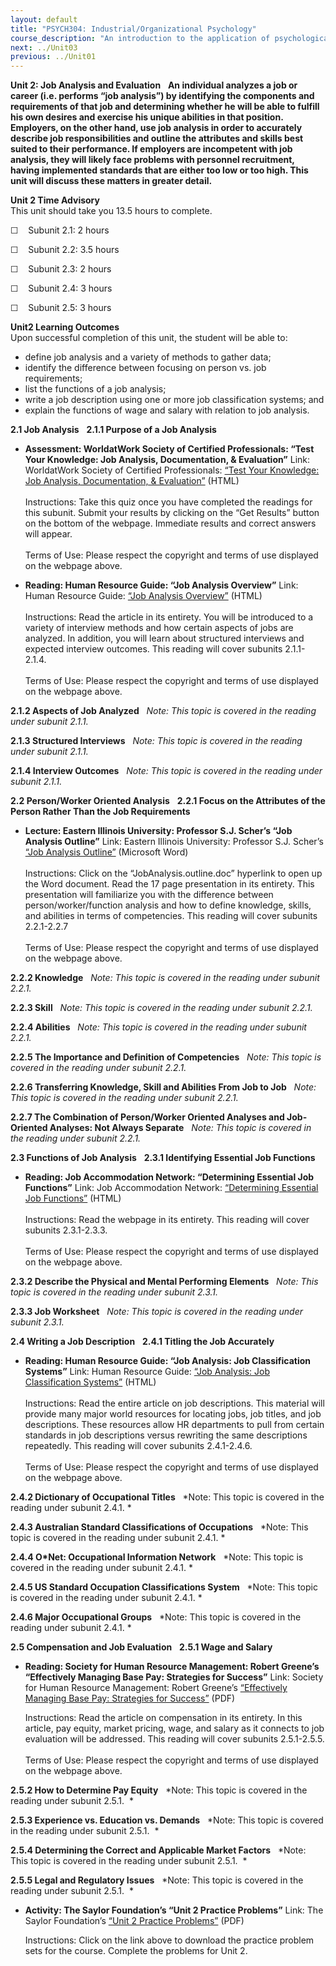 ```yaml
---
layout: default
title: "PSYCH304: Industrial/Organizational Psychology"
course_description: "An introduction to the application of psychological research and theory to human interaction (both with other humans and with human factors, or machines and computers) in the workplace."
next: ../Unit03
previous: ../Unit01
---
```

**Unit 2: Job Analysis and Evaluation** <span id="2"></span> 
**An individual analyzes a job or career (i.e. performs “job analysis”)
by identifying the components and requirements of that job and
determining whether he will be able to fulfill his own desires and
exercise his unique abilities in that position. Employers, on the other
hand, use job analysis in order to accurately describe job
responsibilities and outline the attributes and skills best suited to
their performance. If employers are incompetent with job analysis, they
will likely face problems with personnel recruitment, having implemented
standards that are either too low or too high. This unit will discuss
these matters in greater detail.**

**Unit 2 Time Advisory**  
This unit should take you 13.5 hours to complete.

☐    Subunit 2.1: 2 hours

☐    Subunit 2.2: 3.5 hours

☐    Subunit 2.3: 2 hours

☐    Subunit 2.4: 3 hours

☐    Subunit 2.5: 3 hours

**Unit2 Learning Outcomes**  
Upon successful completion of this unit, the student will be able to:

-   define job analysis and a variety of methods to gather data;
-   identify the difference between focusing on person vs. job
    requirements;
-   list the functions of a job analysis;
-   write a job description using one or more job classification
    systems; and
-   explain the functions of wage and salary with relation to job
    analysis.

**2.1 Job Analysis** <span id="2.1"></span> 
**2.1.1 Purpose of a Job Analysis** <span id="2.1.1"></span> 
-   **Assessment: WorldatWork Society of Certified Professionals: “Test
    Your Knowledge: Job Analysis, Documentation, & Evaluation”**
    Link: WorldatWork Society of Certified Professionals: [“Test Your
    Knowledge: Job Analysis, Documentation, &
    Evaluation”](http://www.worldatworksociety.org/society/testknowledge/html/c2-selfquiz.html)
    (HTML)  
        
     Instructions: Take this quiz once you have completed the readings
    for this subunit. Submit your results by clicking on the “Get
    Results” button on the bottom of the webpage. Immediate results and
    correct answers will appear.  
        
     Terms of Use: Please respect the copyright and terms of use
    displayed on the webpage above.

-   **Reading: Human Resource Guide: “Job Analysis Overview”**
    Link: Human Resource Guide: [“Job Analysis
    Overview”](http://www.job-analysis.net/G000.htm) (HTML)  
        
     Instructions: Read the article in its entirety. You will be
    introduced to a variety of interview methods and how certain aspects
    of jobs are analyzed. In addition, you will learn about structured
    interviews and expected interview outcomes. This reading will cover
    subunits 2.1.1-2.1.4.  
        
     Terms of Use: Please respect the copyright and terms of use
    displayed on the webpage above. 

**2.1.2 Aspects of Job Analyzed** <span id="2.1.2"></span> 
*Note: This topic is covered in the reading under subunit 2.1.1.*

**2.1.3 Structured Interviews** <span id="2.1.3"></span> 
*Note: This topic is covered in the reading under subunit 2.1.1.*

**2.1.4 Interview Outcomes** <span id="2.1.4"></span> 
*Note: This topic is covered in the reading under subunit 2.1.1.*

**2.2 Person/Worker Oriented Analysis** <span id="2.2"></span> 
**2.2.1 Focus on the Attributes of the Person Rather Than the Job
Requirements** <span id="2.2.1"></span> 
-   **Lecture: Eastern Illinois University: Professor S.J. Scher’s “Job
    Analysis Outline”**
    Link: Eastern Illinois University: Professor S.J. Scher’s [“Job
    Analysis Outline”](http://www.ux1.eiu.edu/~sjscher/io/) (Microsoft
    Word)  
        
     Instructions: Click on the “JobAnalysis.outline.doc” hyperlink to
    open up the Word document. Read the 17 page presentation in its
    entirety. This presentation will familiarize you with the difference
    between person/worker/function analysis and how to define knowledge,
    skills, and abilities in terms of competencies. This reading will
    cover subunits 2.2.1-2.2.7  
        
     Terms of Use: Please respect the copyright and terms of use
    displayed on the webpage above. 

**2.2.2 Knowledge** <span id="2.2.2"></span> 
*Note: This topic is covered in the reading under subunit 2.2.1.*

**2.2.3 Skill** <span id="2.2.3"></span> 
*Note: This topic is covered in the reading under subunit 2.2.1.*

**2.2.4 Abilities** <span id="2.2.4"></span> 
*Note: This topic is covered in the reading under subunit 2.2.1.*

**2.2.5 The Importance and Definition of Competencies** <span
id="2.2.5"></span> 
*Note: This topic is covered in the reading under subunit 2.2.1.*

**2.2.6 Transferring Knowledge, Skill and Abilities From Job to Job**
<span id="2.2.6"></span> 
*Note: This topic is covered in the reading under subunit 2.2.1.*

**2.2.7 The Combination of Person/Worker Oriented Analyses and
Job-Oriented Analyses: Not Always Separate** <span id="2.2.7"></span> 
*Note: This topic is covered in the reading under subunit 2.2.1.*

**2.3 Functions of Job Analysis** <span id="2.3"></span> 
**2.3.1 Identifying Essential Job Functions** <span id="2.3.1"></span> 
-   **Reading: Job Accommodation Network: “Determining Essential Job
    Functions”**
    Link: Job Accommodation Network: [“Determining Essential Job
    Functions”](http://spot.pcc.edu/~rjacobs/career/essential_job_functions.htm#How%20to%20Identify%20Essential%20Job%20Functions)
    (HTML)  
        
     Instructions: Read the webpage in its entirety. This reading will
    cover subunits 2.3.1-2.3.3.  
        
     Terms of Use: Please respect the copyright and terms of use
    displayed on the webpage above. 

**2.3.2 Describe the Physical and Mental Performing Elements** <span
id="2.3.2"></span> 
*Note: This topic is covered in the reading under subunit 2.3.1.*

**2.3.3 Job Worksheet** <span id="2.3.3"></span> 
*Note: This topic is covered in the reading under subunit 2.3.1.*

**2.4 Writing a Job Description** <span id="2.4"></span> 
**2.4.1 Titling the Job Accurately** <span id="2.4.1"></span> 
-   **Reading: Human Resource Guide: “Job Analysis: Job Classification
    Systems”**
    Link: Human Resource Guide: [“Job Analysis: Job Classification
    Systems”](http://www.job-analysis.net/G010.htm) (HTML)  
                  
     Instructions: Read the entire article on job descriptions. This
    material will provide many major world resources for locating jobs,
    job titles, and job descriptions. These resources allow HR
    departments to pull from certain standards in job descriptions
    versus rewriting the same descriptions repeatedly. This reading will
    cover subunits 2.4.1-2.4.6.  
        
     Terms of Use: Please respect the copyright and terms of use
    displayed on the webpage above. 

**2.4.2 Dictionary of Occupational Titles** <span id="2.4.2"></span> 
*Note: This topic is covered in the reading under subunit 2.4.1. *

**2.4.3 Australian Standard Classifications of Occupations** <span
id="2.4.3"></span> 
*Note: This topic is covered in the reading under subunit 2.4.1. *

**2.4.4 O\*Net: Occupational Information Network** <span
id="2.4.4"></span> 
*Note: This topic is covered in the reading under subunit 2.4.1. *

**2.4.5 US Standard Occupation Classifications System** <span
id="2.4.5"></span> 
*Note: This topic is covered in the reading under subunit 2.4.1. *

**2.4.6 Major Occupational Groups** <span id="2.4.6"></span> 
*Note: This topic is covered in the reading under subunit 2.4.1. *

**2.5 Compensation and Job Evaluation** <span id="2.5"></span> 
**2.5.1 Wage and Salary** <span id="2.5.1"></span> 
-   **Reading: Society for Human Resource Management: Robert Greene’s
    “Effectively Managing Base Pay: Strategies for Success”**
    Link: Society for Human Resource Management: Robert Greene’s
    [“Effectively Managing Base Pay: Strategies for
    Success”](https://www.shrm.org/multimedia/webcasts/Documents/12greene_basepay.pdf)
    (PDF)  
      
     Instructions: Read the article on compensation in its entirety. In
    this article, pay equity, market pricing, wage, and salary as it
    connects to job evaluation will be addressed. This reading will
    cover subunits 2.5.1-2.5.5.  
        
     Terms of Use: Please respect the copyright and terms of use
    displayed on the webpage above. 

**2.5.2 How to Determine Pay Equity** <span id="2.5.2"></span> 
*Note: This topic is covered in the reading under subunit 2.5.1.  *

**2.5.3 Experience vs. Education vs. Demands** <span id="2.5.3"></span> 
*Note: This topic is covered in the reading under subunit 2.5.1.  *

**2.5.4 Determining the Correct and Applicable Market Factors** <span
id="2.5.4"></span> 
*Note: This topic is covered in the reading under subunit 2.5.1.  *

**2.5.5 Legal and Regulatory Issues** <span id="2.5.5"></span> 
*Note: This topic is covered in the reading under subunit 2.5.1.  *

-   **Activity: The Saylor Foundation’s “Unit 2 Practice Problems”**
    Link: The Saylor Foundation’s [“Unit 2 Practice
    Problems”](https://resources.saylor.org/wwwresources/archived/site/wp-content/uploads/2011/07/PSYCH304-ProblemSets-Final.pdf) (PDF)  
      
     Instructions: Click on the link above to download the practice
    problem sets for the course. Complete the problems for Unit 2.


